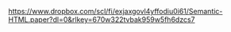 https://www.dropbox.com/scl/fi/exjaxgovl4yffodiu0i61/Semantic-HTML.paper?dl=0&rlkey=670w322tvbak959w5fh6dzcs7